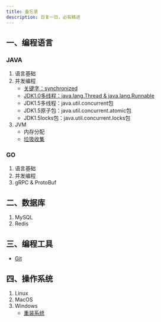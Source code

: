 ```yaml
---
title: 备忘录
description: 日复一日，必有精进
---
```


## 一、编程语言

### JAVA

1. 语言基础
2. 并发编程
    - [关键字：synchronized](lang/java/concurrent/synchronized)
    - [JDK1.0多线程：java.lang.Thread & java.lang.Runnable](lang/java/concurrent/thread)
    - JDK1.5多线程：java.util.concurrent包
    - JDK1.5原子包：java.util.concurrent.atomic包
    - JDK1.5locks包：java.util.concurrent.locks包
3. JVM
    - 内存分配
    - [垃圾收集](lang/java/jvm/GC)

### GO

1. 语言基础
2. 并发编程
3. gRPC & ProtoBuf

## 二、数据库

1. MySQL
2. Redis

## 三、编程工具

- [Git](tools/git)

## 四、操作系统

1. Linux
2. MacOS
3. Windows
   - [重装系统](https://upe.net)
